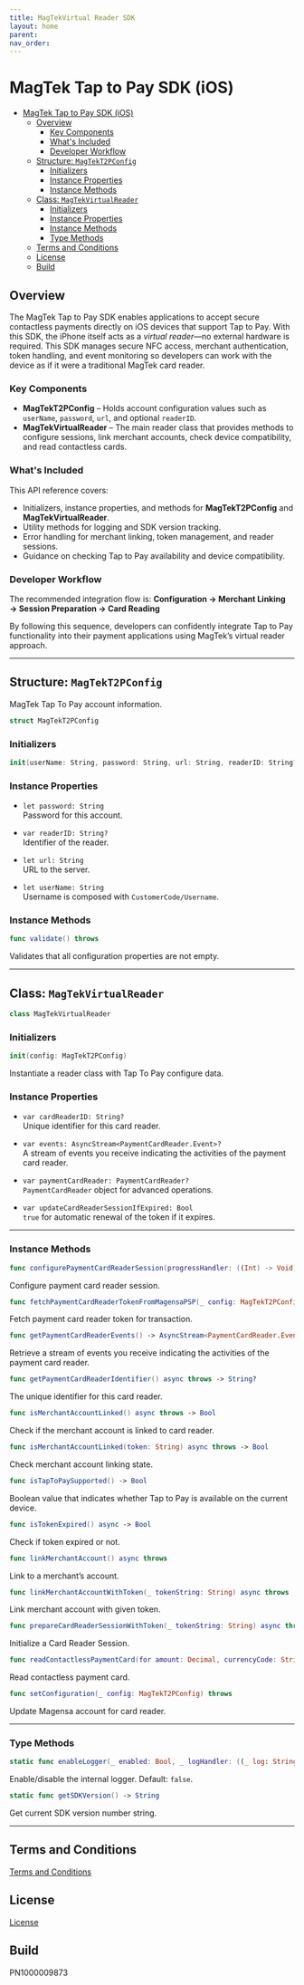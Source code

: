 ```yaml
---
title: MagTekVirtual Reader SDK
layout: home
parent: 
nav_order: 
---
```

# MagTek Tap to Pay SDK (iOS)

<!-- TOC START -->

- [MagTek Tap to Pay SDK (iOS)](#magtek-tap-to-pay-sdk-ios)
  - [Overview](#overview)
    - [Key Components](#key-components)
    - [What's Included](#whats-included)
    - [Developer Workflow](#developer-workflow)
  - [Structure: `MagTekT2PConfig`](#structure-magtekt2pconfig)
    - [Initializers](#initializers)
    - [Instance Properties](#instance-properties)
    - [Instance Methods](#instance-methods)
  - [Class: `MagTekVirtualReader`](#class-magtekvirtualreader)
    - [Initializers](#initializers-1)
    - [Instance Properties](#instance-properties-1)
    - [Instance Methods](#instance-methods-1)
    - [Type Methods](#type-methods)
  - [Terms and Conditions](#terms-and-conditions)
  - [License](#license)
  - [Build](#build)
<!-- TOC END -->


## Overview
The MagTek Tap to Pay SDK enables applications to accept secure contactless payments directly on iOS devices that support Tap to Pay. With this SDK, the iPhone itself acts as a *virtual reader*—no external hardware is required. This SDK manages secure NFC access, merchant authentication, token handling, and event monitoring so developers can work with the device as if it were a traditional MagTek card reader.

### Key Components
- **MagTekT2PConfig** – Holds account configuration values such as `userName`, `password`, `url`, and optional `readerID`.
- **MagTekVirtualReader** – The main reader class that provides methods to configure sessions, link merchant accounts, check device compatibility, and read contactless cards.

### What's Included
This API reference covers:
- Initializers, instance properties, and methods for **MagTekT2PConfig** and **MagTekVirtualReader**.
- Utility methods for logging and SDK version tracking.
- Error handling for merchant linking, token management, and reader sessions.
- Guidance on checking Tap to Pay availability and device compatibility.

### Developer Workflow
The recommended integration flow is:
**Configuration → Merchant Linking → Session Preparation → Card Reading**

By following this sequence, developers can confidently integrate Tap to Pay functionality into their payment applications using MagTek’s virtual reader approach.

---

## Structure: `MagTekT2PConfig`
MagTek Tap To Pay account information.

```swift
struct MagTekT2PConfig
```

### Initializers
```swift
init(userName: String, password: String, url: String, readerID: String?)
```

### Instance Properties
- `let password: String`  
  Password for this account.

- `var readerID: String?`  
  Identifier of the reader.

- `let url: String`  
  URL to the server.

- `let userName: String`  
  Username is composed with `CustomerCode/Username`.

### Instance Methods
```swift
func validate() throws
```
Validates that all configuration properties are not empty.

---

## Class: `MagTekVirtualReader`
```swift
class MagTekVirtualReader
```

### Initializers
```swift
init(config: MagTekT2PConfig)
```
Instantiate a reader class with Tap To Pay configure data.

### Instance Properties
- `var cardReaderID: String?`  
  Unique identifier for this card reader.

- `var events: AsyncStream<PaymentCardReader.Event>?`  
  A stream of events you receive indicating the activities of the payment card reader.

- `var paymentCardReader: PaymentCardReader?`  
  `PaymentCardReader` object for advanced operations.

- `var updateCardReaderSessionIfExpired: Bool`  
  `true` for automatic renewal of the token if it expires.

---

### Instance Methods
```swift
func configurePaymentCardReaderSession(progressHandler: ((Int) -> Void)?) async throws
```
Configure payment card reader session.

```swift
func fetchPaymentCardReaderTokenFromMagensaPSP(_ config: MagTekT2PConfig, terminalProfileId: String?, duration: Int?) async throws -> String
```
Fetch payment card reader token for transaction.

```swift
func getPaymentCardReaderEvents() -> AsyncStream<PaymentCardReader.Event>
```
Retrieve a stream of events you receive indicating the activities of the payment card reader.

```swift
func getPaymentCardReaderIdentifier() async throws -> String?
```
The unique identifier for this card reader.

```swift
func isMerchantAccountLinked() async throws -> Bool
```
Check if the merchant account is linked to card reader.

```swift
func isMerchantAccountLinked(token: String) async throws -> Bool
```
Check merchant account linking state.

```swift
func isTapToPaySupported() -> Bool
```
Boolean value that indicates whether Tap to Pay is available on the current device.

```swift
func isTokenExpired() async -> Bool
```
Check if token expired or not.

```swift
func linkMerchantAccount() async throws
```
Link to a merchant’s account.

```swift
func linkMerchantAccountWithToken(_ tokenString: String) async throws
```
Link merchant account with given token.

```swift
func prepareCardReaderSessionWithToken(_ tokenString: String) async throws
```
Initialize a Card Reader Session.

```swift
func readContactlessPaymentCard(for amount: Decimal, currencyCode: String, transactionType: PaymentTransactionType) async throws -> PaymentCardReadResult
```
Read contactless payment card.

```swift
func setConfiguration(_ config: MagTekT2PConfig) throws
```
Update Magensa account for card reader.

---

### Type Methods
```swift
static func enableLogger(_ enabled: Bool, _ logHandler: ((_ log: String) -> Void)? = nil)
```
Enable/disable the internal logger. Default: `false`.

```swift
static func getSDKVersion() -> String
```
Get current SDK version number string.

---
## Terms and Conditions
[Terms and Conditions](https://www.magtek.com/about/policy?tab=terms)

## License
[License](https://www.magtek.com/about/policy?tab=software)

## Build
PN1000009873